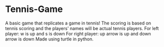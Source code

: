 # Tennis-Game
A basic game that replicates a game in tennis! The scoring is based on tennis scoring and the players' names will be actual tennis players. 
For left player: w is up and s is down
For right player: up arrow is up and down arrow is down
Made using turtle in python.
